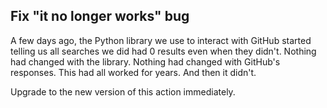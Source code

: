 ## Fix "it no longer works" bug

A few days ago, the Python library we use to interact with GitHub started telling us all searches we did had 0 results even when they didn't. Nothing had changed with the library. Nothing had changed with GitHub's responses. This had all worked for years. And then it didn't.

Upgrade to the new version of this action immediately.
